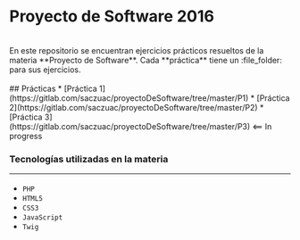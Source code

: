 # Proyecto de Software 2016
<br>
En este repositorio se encuentran ejercicios prácticos resueltos de la materia **Proyecto de Software**.
Cada **práctica** tiene un :file_folder: para sus ejercicios.
<br><br>
## Prácticas 
* [Práctica 1](https://gitlab.com/saczuac/proyectoDeSoftware/tree/master/P1)
* [Práctica 2](https://gitlab.com/saczuac/proyectoDeSoftware/tree/master/P2) 
* [Práctica 3](https://gitlab.com/saczuac/proyectoDeSoftware/tree/master/P3)  <== In progress 
<br>

### Tecnologías utilizadas en la materia <hr>

+ `PHP`
+ `HTML5`
+ `CSS3`
+ `JavaScript`
+ `Twig`
